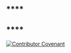 # 
## ****



## ****

[![Contributor Covenant](https://img.shields.io/badge/Contributor%20Covenant-2.1-4baaaa.svg)](code_of_conduct.md)

## 